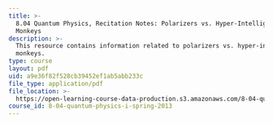 ```yaml
---
title: >-
  8.04 Quantum Physics, Recitation Notes: Polarizers vs. Hyper-Intelligent
  Monkeys
description: >-
  This resource contains information related to polarizers vs. hyper-intelligent
  monkeys.
type: course
layout: pdf
uid: a9e36f82f528cb39452ef1ab5abb233c
file_type: application/pdf
file_location: >-
  https://open-learning-course-data-production.s3.amazonaws.com/8-04-quantum-physics-i-spring-2013/a9e36f82f528cb39452ef1ab5abb233c_MIT8_04S13_Polvs.Hyp-IntMo.pdf
course_id: 8-04-quantum-physics-i-spring-2013
---
```

